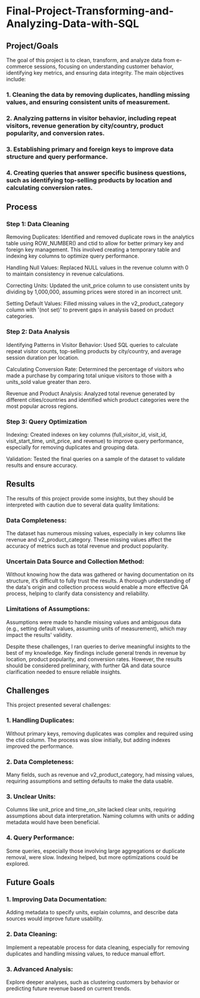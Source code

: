 # Final-Project-Transforming-and-Analyzing-Data-with-SQL

## Project/Goals
The goal of this project is to clean, transform, and analyze data from e-commerce sessions, focusing on understanding customer behavior, identifying key metrics, and ensuring data integrity. The main objectives include:

### 1. Cleaning the data by removing duplicates, handling missing values, and ensuring consistent units of measurement.
### 2. Analyzing patterns in visitor behavior, including repeat visitors, revenue generation by city/country, product popularity, and conversion rates.
### 3. Establishing primary and foreign keys to improve data structure and query performance.
### 4. Creating queries that answer specific business questions, such as identifying top-selling products by location and calculating conversion rates.

## Process
### Step 1: Data Cleaning

Removing Duplicates: Identified and removed duplicate rows in the analytics table using ROW_NUMBER() and ctid to allow for better primary key and foreign key management. This involved creating a temporary table and indexing key columns to optimize query performance.

Handling Null Values: Replaced NULL values in the revenue column with 0 to maintain consistency in revenue calculations.

Correcting Units: Updated the unit_price column to use consistent units by dividing by 1,000,000, assuming prices were stored in an incorrect unit.

Setting Default Values: Filled missing values in the v2_product_category column with '(not set)' to prevent gaps in analysis based on product categories.

### Step 2: Data Analysis

Identifying Patterns in Visitor Behavior: Used SQL queries to calculate repeat visitor counts, top-selling products by city/country, and average session duration per location.

Calculating Conversion Rate: Determined the percentage of visitors who made a purchase by comparing total unique visitors to those with a units_sold value greater than zero.

Revenue and Product Analysis: Analyzed total revenue generated by different cities/countries and identified which product categories were the most popular across regions.

### Step 3: Query Optimization

Indexing: Created indexes on key columns (full_visitor_id, visit_id, visit_start_time, unit_price, and revenue) to improve query performance, especially for removing duplicates and grouping data.

Validation: Tested the final queries on a sample of the dataset to validate results and ensure accuracy.

## Results
The results of this project provide some insights, but they should be interpreted with caution due to several data quality limitations:

### Data Completeness: 

The dataset has numerous missing values, especially in key columns like revenue and v2_product_category. These missing values affect the accuracy of metrics such as total revenue and product popularity.

### Uncertain Data Source and Collection Method: 

Without knowing how the data was gathered or having documentation on its structure, it’s difficult to fully trust the results. A thorough understanding of the data's origin and collection process would enable a more effective QA process, helping to clarify data consistency and reliability.

### Limitations of Assumptions: 

Assumptions were made to handle missing values and ambiguous data (e.g., setting default values, assuming units of measurement), which may impact the results' validity.

Despite these challenges, I ran queries to derive meaningful insights to the best of my knowledge. Key findings include general trends in revenue by location, product popularity, and conversion rates. However, the results should be considered preliminary, with further QA and data source clarification needed to ensure reliable insights.

## Challenges 
This project presented several challenges:

### 1. Handling Duplicates: 

Without primary keys, removing duplicates was complex and required using the ctid column. The process was slow initially, but adding indexes improved the performance.

### 2. Data Completeness: 

Many fields, such as revenue and v2_product_category, had missing values, requiring assumptions and setting defaults to make the data usable.

### 3. Unclear Units: 

Columns like unit_price and time_on_site lacked clear units, requiring assumptions about data interpretation. Naming columns with units or adding metadata would have been beneficial.

### 4. Query Performance: 

Some queries, especially those involving large aggregations or duplicate removal, were slow. Indexing helped, but more optimizations could be explored.


## Future Goals
### 1. Improving Data Documentation: 

Adding metadata to specify units, explain columns, and describe data sources would improve future usability.

### 2. Data Cleaning: 

Implement a repeatable process for data cleaning, especially for removing duplicates and handling missing values, to reduce manual effort.

### 3. Advanced Analysis: 

Explore deeper analyses, such as clustering customers by behavior or predicting future revenue based on current trends.
